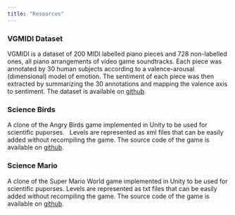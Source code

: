 ```yaml
---
title: "Resources"
---
```


### VGMIDI Dataset

<!-- ![VGMIDI](/imgs/annotation.png) -->

VGMIDI is a dataset of 200 MIDI labelled piano pieces and 728 non-labelled ones, all
piano arrangements of video game soundtracks. Each piece was annotated by 30 human subjects according to a
valence-arousal (dimensional) model of emotion. The sentiment of each piece was then extracted by summarizing
the 30 annotations and mapping the valence axis to sentiment. The dataset is available on
<a href="https://github.com/lucasnfe/vgmidi">github</a>.

### Science Birds

<!-- ![](/assets/images/science-birds.png){: .img-fluid} -->

A clone of the Angry Birds game implemented in Unity to be used for scientific puporses.  
Levels are represented as xml files that can be easily added without recompiling the game.
The source code of the game is available on <a href="https://github.com/lucasnfe/Science-Birds">github</a>.

### Science Mario

<!-- ![](/assets/images/science-mario.png){: .img-fluid} -->

A clone of the Super Mario World game implemented in Unity to be used for scientific puporses.
Levels are represented as txt files that can be easily added without recompiling the game. The source code
of the game is available on <a href="https://github.com/lucasnfe/Super-Mario-Bros-Clone">github</a>.
